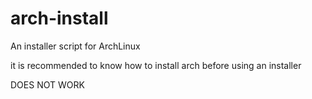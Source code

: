 # arch-install
An installer script for ArchLinux

it is recommended to know how to install arch before using an installer

DOES NOT WORK
